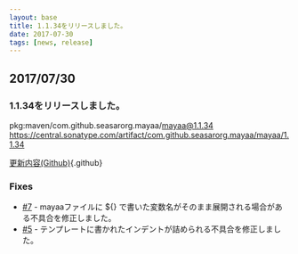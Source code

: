 ```yaml
---
layout: base
title: 1.1.34をリリースしました。
date: 2017-07-30
tags: [news, release]
---
```


## 2017/07/30

### 1.1.34をリリースしました。

pkg:maven/com.github.seasarorg.mayaa/mayaa@1.1.34<br>
https://central.sonatype.com/artifact/com.github.seasarorg.mayaa/mayaa/1.1.34

[更新内容(Github)](https://github.com/seasarorg/mayaa/blob/master/CHANGELOG.md#mayaa-1134--2017-07-30){.github}

### Fixes
- [#7](https://github.com/seasarorg/mayaa/issues/7) - mayaaファイルに ${} で書いた変数名がそのまま展開される場合がある不具合を修正しました。
- [#5](https://github.com/seasarorg/mayaa/issues/5) - テンプレートに書かれたインデントが詰められる不具合を修正しました。

